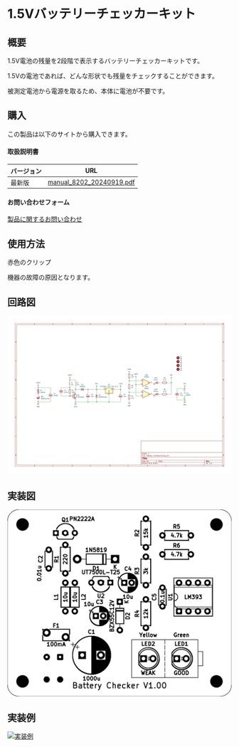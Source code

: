 # 1.5Vバッテリーチェッカーキット

## 概要
1.5V電池の残量を2段階で表示するバッテリーチェッカーキットです。

1.5Vの電池であれば、どんな形状でも残量をチェックすることができます。

被測定電池から電源を取るため、本体に電池が不要です。

## 購入
この製品は以下のサイトから購入できます。  

#### 取扱説明書

<table>
  <thead>
    <tr>
      <th>バージョン</th>
      <th>URL</th>
    </tr>
  </thead>
  <tbody>
    <tr>
        <td>最新版</td>
        <td><a href="./manual_8202_20240919.pdf">manual_8202_20240919.pdf</a></td>
    </tr>
  </tbody>
</table>

#### お問い合わせフォーム
[製品に関するお問い合わせ](https://forms.gle/Fn5E3byABXJ8P5sbA)


## 使用方法
赤色のクリップ

機器の故障の原因となります。

## 回路図
[![回路図](./img/schematic.jpg)](./img/schematic.jpg)

## 実装図
[![実装図](./img/implementation-diagram.jpg)](./img/implementation-diagram.jpg)

## 実装例
[![実装例](./img/implementation-example.jpg)](./img/implementation-example.jpg)
